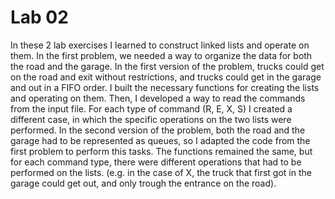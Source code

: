 # Lab 02

In these 2 lab exercises I learned to construct linked lists and operate on them. In the first problem, we needed
a way to organize the data for both the road and the garage. In the first version of the problem, trucks could get
on the road and exit without restrictions, and trucks could get in the garage and out in a FIFO order. I built the
necessary functions for creating the lists and operating on them. Then, I developed a way to read the commands from
the input file. For each type of command (R, E, X, S) I created a different case, in which the specific operations
on the two lists were performed. In the second version of the problem, both the road and the garage had to be represented
as queues, so I adapted the code from the first problem to perform this tasks. The functions remained the same, but for
each command type, there were different operations that had to be performed on the lists. (e.g. in the case of X, 
the truck that first got in the garage could get out, and only trough the entrance on the road).


